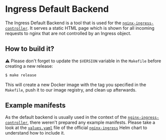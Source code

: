 # Ingress Default Backend

The Ingress Default Backend is a tool that is used for the [`nginx-ingress-controller`](https://github.com/kubernetes/ingress-nginx). It serves a static HTML page which is shown for all incoming requests to nginx that are not controlled by an Ingress object.

## How to build it?

:warning: Please don't forget to update the `$VERSION` variable in the `Makefile` before creating a new release:

```bash
$ make release
```

This will create a new Docker image with the tag you specified in the `Makefile`, push it to our image registry, and clean up afterwards.

## Example manifests

As the default backend is usually used in the context of the [`nginx-ingress-controller`](https://github.com/kubernetes/ingress-nginx), there weren't prepared any example manifests.
Please take a look at the [`values.yaml`](https://github.com/kubernetes/charts/blob/master/stable/nginx-ingress/values.yaml) file of the official [`nginx-ingress`](https://github.com/kubernetes/charts/tree/master/stable/nginx-ingress) Helm chart to understand how to include it.
